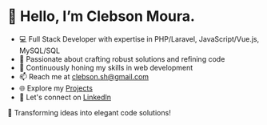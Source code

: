 # 👋 Hello, I’m Clebson Moura.

- 💻 Full Stack Developer with expertise in PHP/Laravel, JavaScript/Vue.js, MySQL/SQL
- 🌱 Passionate about crafting robust solutions and refining code
- 🔧 Continuously honing my skills in web development
- 📫 Reach me at clebson.sh@gmail.com
- 🌐 Explore my [Projects](https://clebsonsh.github.io/)
- 🔗 Let's connect on [LinkedIn](https://www.linkedin.com/in/clebsonsh/)

🚀 Transforming ideas into elegant code solutions!

<!---
clebsonsh/clebsonsh is a ✨ special ✨ repository because its `README.md` (this file) appears on your GitHub profile.
You can click the Preview link to take a look at your changes.
--->
